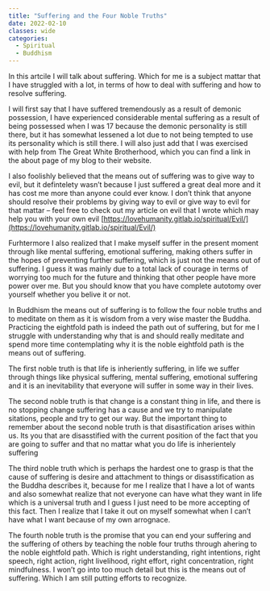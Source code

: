 ```yaml
---
title: "Suffering and the Four Noble Truths"
date: 2022-02-10
classes: wide
categories:
  - Spiritual 
  - Buddhism
---
```


In this artcile I will talk about suffering. Which for me is a subject mattar that I have struggled with a lot, in terms of how to deal with suffering and how to resolve suffering.

I will first say that I have suffered tremendously as a result of demonic possession, I have experienced considerable mental suffering as a result of being possessed when I was 17 because the demonic personality is still there, but it has somewhat lessened a lot due to not being tempted to use its personality which is still there. I will also just add that I was exercised with help from The Great White Brotherhood, which you can find a link in the about page of my blog to their website.

I also foolishly believed that the means out of suffering was to give way to evil, but it defintelety wasn’t because I just suffered a great deal more and it has cost me more than anyone could ever know. I don’t think that anyone should resolve their problems by giving way to evil or give way to evil for that mattar – feel free to check out my article on evil that I wrote which may help you with your own evil [https://lovehumanity.gitlab.io/spiritual/Evil/](https://lovehumanity.gitlab.io/spiritual/Evil/)

Furhtermore I also realized that I make myself suffer in the present moment through like mental suffering, emotional suffering, making others suffer in the hopes of preventing further suffering, which is just not the means out of suffering. I guess it was mainly due to a total lack of courage in terms of worrying too much for the future and thinking that other people have more power over me. But you should know that you have complete autotomy over yourself whether you belive it or not.

In Buddhism the means out of suffering is to follow the four noble truths and to meditate on them as it is wisdom from a very wise master the Buddha. Practicing the eightfold path is indeed the path out of suffering, but for me I struggle with understanding why that is and should really meditate and spend more time contemplating why it is the noble eightfold path is the means out of suffering. 

The first noble truth is that life is inheriently suffering, in life we suffer through things like physical suffering, mental suffering, emotional suffering and it is an inevitability that everyone will suffer in some way in their lives.

The second noble truth is that change is a constant thing in life, and there is no stopping change suffering has a cause and we try to manipulate sitations, people and try to get our way. But the important thing to remember about the second noble truth is that disastification arises within us. Its you that are disasstified with the current position of the fact that you are going to suffer and that no mattar what you do life is inherientely suffering

The third noble truth which is perhaps the hardest one to grasp is that the cause of suffering is desire and attachment to things or disasstification as the Buddha describes it, because for me I realize that I have a lot of wants and also somewhat realize that not everyone can have what they want in life which is a universal truth and I guess I just need to be more accepting of this fact. Then I realize that I take it out on myself somewhat when I can’t have what I want because of my own arrognace. 

The fourth noble truth is the promise that you can end your suffering and the suffering of others by teaching the noble four truths through ahering to the noble eightfold path. Which is right understanding, right intentions, right speech, right action, right livelihood, right effort, right concentration, right mindfulness. I won’t go into too much detail but this is the means out of suffering. Which I am still putting efforts to recognize. 
